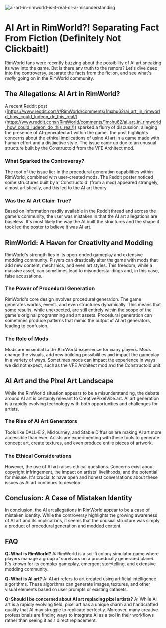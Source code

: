 ![ai-art-in-rimworld-is-it-real-or-a-misunderstanding]()

# AI Art in RimWorld?! Separating Fact From Fiction (Definitely Not Clickbait!)

RimWorld fans were recently buzzing about the possibility of AI art sneaking its way into the game. But is there any truth to the rumors? Let's dive deep into the controversy, separate the facts from the fiction, and see what's *really* going on in the RimWorld community.

## The Allegations: AI Art in RimWorld?

A recent Reddit post ([https://www.reddit.com/r/RimWorld/comments/1mohu62/ai_art_in_rimworld_how_could_ludeon_do_this_real/](https://www.reddit.com/r/RimWorld/comments/1mohu62/ai_art_in_rimworld_how_could_ludeon_do_this_real/)) sparked a flurry of discussion, alleging the presence of AI-generated art within the game. The post highlights concerns about the ethical implications of using AI art in a game made with human effort and a distinctive style. The issue came up due to an unusual structure built by the Constructoid from the VFE Architect mod.

### What Sparked the Controversy?

The root of the issue lies in the procedural generation capabilities within RimWorld, combined with user-created mods. The Reddit poster noticed some structures built by a 'Constructoid' (from a mod) appeared strangely, almost artistically, and this led to the AI art theory.

### Was the AI Art Claim True?

Based on information readily available in the Reddit thread and across the game's community, the user was mistaken in that the AI art allegations are baseless. It's most likely the way the AI built the structures and the shape it took led the poster to believe it was AI art.

## RimWorld: A Haven for Creativity and Modding

RimWorld's strength lies in its open-ended gameplay and extensive modding community. Players can drastically alter the game with mods that add new content, mechanics, and even art styles. This freedom, while a massive asset, can sometimes lead to misunderstandings and, in this case, false accusations.

### The Power of Procedural Generation

RimWorld's core design involves procedural generation. The game generates worlds, events, and even structures dynamically. This means that some results, while unexpected, are still entirely within the scope of the game's original programming and art assets. Procedural generation can sometimes produce patterns that mimic the output of AI art generators, leading to confusion.

### The Role of Mods

Mods are essential to the RimWorld experience for many players. Mods change the visuals, add new building possibilities and impact the gameplay in a variety of ways. Sometimes mods can impact the experience in ways we did not expect, such as the VFE Architect mod and the Constructoid unit.

## AI Art and the Pixel Art Landscape

While the RimWorld situation appears to be a misunderstanding, the debate around AI art is certainly relevant to CreativePixelVibe.art. AI art generation is a rapidly evolving technology with both opportunities and challenges for artists.

### The Rise of AI Art Generators

Tools like DALL-E 2, Midjourney, and Stable Diffusion are making AI art more accessible than ever. Artists are experimenting with these tools to generate concept art, create textures, and even produce entire pieces of artwork.

### The Ethical Considerations

However, the use of AI art raises ethical questions. Concerns exist about copyright infringement, the impact on artists' livelihoods, and the potential for misuse. It's crucial to have open and honest conversations about these issues as AI art continues to develop.

## Conclusion: A Case of Mistaken Identity

In conclusion, the AI art allegations in RimWorld appear to be a case of mistaken identity. While the controversy highlights the growing awareness of AI art and its implications, it seems that the unusual structure was simply a product of procedural generation and modded content.

## FAQ

**Q: What is RimWorld?**
A: RimWorld is a sci-fi colony simulator game where players manage a group of survivors on a procedurally generated planet. It's known for its complex gameplay, emergent storytelling, and extensive modding community.

**Q: What is AI art?**
A: AI art refers to art created using artificial intelligence algorithms. These algorithms can generate images, textures, and other visual elements based on user prompts or existing datasets.

**Q: Should I be concerned about AI art replacing pixel artists?**
A: While AI art is a rapidly evolving field, pixel art has a unique charm and handcrafted quality that AI may struggle to replicate perfectly. Moreover, many creative professionals are finding ways to integrate AI as a tool in their workflows rather than seeing it as a direct replacement.
